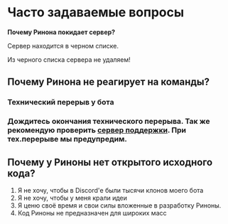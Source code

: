 # Часто задаваемые вопросы

**Почему Ринона покидает сервер?**

Сервер находится в черном списке.

Из черного списка сервера не удаляем!

## **Почему Ринона не реагирует на команды?**  <a id="pochemu-rinona-ne-reagiruet-na-komandy"></a>

### Технический перерыв у бота <a id="2-6-1"></a>

### Дождитесь окончания технического перерыва. Так же рекомендую проверить [сервер поддержки](https://discord.gg/WSv9TJY). При тех.перерыве мы предупредим. <a id="2-6-2"></a>

## Почему у Риноны нет открытого исходного кода? <a id="pochemu-u-rinony-net-otkrytogo-iskhodnogo-koda"></a>

1. Я не хочу, чтобы в Discord'е были тысячи клонов моего бота
2. Я не хочу, чтобы у меня крали идеи
3. Я ценю своё время и свои силы вложенные в разработку Риноны.
4. Код Риноны не предназначен для широких масс

